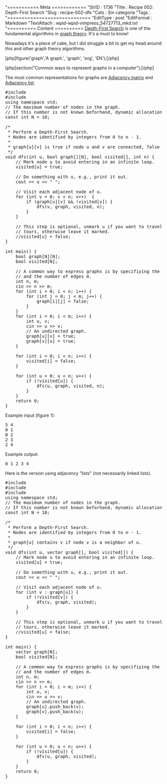 "=========== Meta ============
"StrID : 1736
"Title : Recipe 002: Depth-First Search
"Slug  : recipe-002-dfs
"Cats  : Sin categoría
"Tags  : 
"=============================
"EditType   : post
"EditFormat : Markdown
"TextAttach : wpid-wpid-vimpress_54727713_mkd.txt
"========== Content ==========
[Depth-First Search](http://en.wikipedia.org/wiki/Depth-first_search) is one of the fundamental algorithms in [graph theory](http://en.wikipedia.org/wiki/Graph_%28mathematics%29). It's a must to know!

Nowadays it's a piece of cake, but I did struggle a bit to get my head around this and other graph theory algorithms.

[php]figure('graph','A graph.', 'graph', 'svg', 'EN');[/php]

[php]section("Common ways to represent graphs in a computer");[/php] 

The most common representations for graphs are [Adjacency matrix](http://en.wikipedia.org/wiki/Adjacency_matrix) and [Adjacency list](http://en.wikipedia.org/wiki/Adjacency_list).

<pre lang="cpp" theme="slate">
#include <iostream>
#include <cstdlib>
using namespace std;
// The maximum number of nodes in the graph.
// If this number is not known beforhand, dynamic allocation is a  better idea.
const int N = 10;

/*
 * Perform a Depth-First Search.
 * Nodes are identified by integers from 0 to n - 1.
 * 
 * graph[u][v] is true if node u and v are connected, false otherwise.
 */
void dfs(int u, bool graph[][N], bool visited[], int n) {
    // Mark node u to avoid entering in an infinite loop.
    visited[u] = true;

    // Do something with u, e.g., print it out.
    cout << u << " ";

    // Visit each adjacent node of u.
    for (int v = 0; v < n; v++)  {
        if (graph[u][v] && !visited[v]) {
            dfs(v, graph, visited, n);
        }
    }

    // This step is optional, unmark u if you want to travel all the possible
    // tours, otherwise leave it marked.
    //visited[u] = false;
}

int main() {
    bool graph[N][N];
    bool visited[N];

    // A common way to express graphs is by specifiying the number for nodes n,
    // and the number of edges m.
    int n, m;
    cin >> n >> m;
    for (int i = 0; i < n; i++) {
        for (int j = 0; j < m; j++) {
            graph[i][j] = false;
        }
    }
    for (int i = 0; i < m; i++) {
        int u, v;
        cin >> u >> v;
        // An undirected graph.
        graph[u][v] = true;
        graph[v][u] = true;
    }

    for (int i = 0; i < n; i++) {
        visited[i] = false;
    }

    for (int u = 0; u < n; u++) {
        if (!visited[u]) {
            dfs(u, graph, visited, n);
        }
    }
    return 0;
}
</pre>

Example input (figure 1):

<pre theme="slate">
5 4
0 1
0 2
2 3
2 4
</pre>

Example output:
<pre theme="slate">
0 1 2 3 4
</pre>

Here is the version using adjacency "lists" (not necessarily linked lists).

<pre lang="cpp" theme="slate">
#include <iostream>
#include <cstdlib>
#include <vector>
using namespace std;
// The maximum number of nodes in the graph.
// If this number is not known beforhand, dynamic allocation is a  better idea.
const int N = 10;

/*
 * Perform a Depth-First Search.
 * Nodes are identified by integers from 0 to n - 1.
 * 
 * graph[u] contains v if node v is a neighbor of u.
 */
void dfs(int u, vector<int> graph[], bool visited[]) {
    // Mark node u to avoid entering in an infinite loop.
    visited[u] = true;

    // Do something with u, e.g., print it out.
    cout << u << " ";

    // Visit each adjacent node of u.
    for (int v : graph[u]) {
        if (!visited[v]) {
            dfs(v, graph, visited);
        }
    }

    // This step is optional, unmark u if you want to travel all the possible
    // tours, otherwise leave it marked.
    //visited[u] = false;
}

int main() {
    vector<int> graph[N];
    bool visited[N];

    // A common way to express graphs is by specifiying the number for nodes n,
    // and the number of edges m.
    int n, m;
    cin >> n >> m;
    for (int i = 0; i < m; i++) {
        int u, v;
        cin >> u >> v;
        // An undirected graph.
        graph[u].push_back(v);
        graph[v].push_back(u);
    }

    for (int i = 0; i < n; i++) {
        visited[i] = false;
    }

    for (int u = 0; u < n; u++) {
        if (!visited[u]) {
            dfs(u, graph, visited);
        }
    }
    return 0;
}
</pre>
